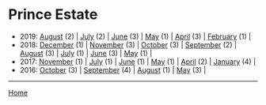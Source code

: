 # Prince Estate

  * 2019: 
      [August](./prince-estate-2019-08.md) (2) | 
      [July](./prince-estate-2019-07.md) (2) | 
      [June](./prince-estate-2019-06.md) (3) | 
      [May](./prince-estate-2019-05.md) (1) | 
      [April](./prince-estate-2019-04.md) (3) | 
      [February](./prince-estate-2019-02.md) (1) | 
  * 2018: 
      [December](./prince-estate-2018-12.md) (1) | 
      [November](./prince-estate-2018-11.md) (3) | 
      [October](./prince-estate-2018-10.md) (3) | 
      [September](./prince-estate-2018-09.md) (2) | 
      [August](./prince-estate-2018-08.md) (3) | 
      [July](./prince-estate-2018-07.md) (1) | 
      [June](./prince-estate-2018-06.md) (3) | 
      [May](./prince-estate-2018-05.md) (1) | 
  * 2017: 
      [November](./prince-estate-2017-11.md) (1) | 
      [July](./prince-estate-2017-07.md) (1) | 
      [June](./prince-estate-2017-06.md) (1) | 
      [May](./prince-estate-2017-05.md) (1) | 
      [April](./prince-estate-2017-04.md) (2) | 
      [January](./prince-estate-2017-01.md) (4) | 
  * 2016: 
      [October](./prince-estate-2016-10.md) (3) | 
      [September](./prince-estate-2016-09.md) (4) | 
      [August](./prince-estate-2016-08.md) (1) | 
      [May](./prince-estate-2016-05.md) (3) | 

----

[Home](../)
